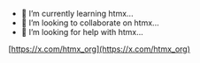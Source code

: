 - 🌱 I’m currently learning htmx...
- 👯 I’m looking to collaborate on htmx...
- 🤔 I’m looking for help with htmx...

[https://x.com/htmx_org](https://x.com/htmx_org)
